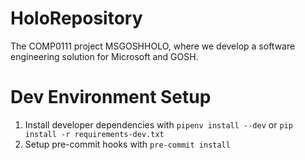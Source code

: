 # HoloRepository
The COMP0111 project MSGOSHHOLO, where we develop a software engineering solution for Microsoft and GOSH.

# Dev Environment Setup
1. Install developer dependencies with `pipenv install --dev` or `pip install -r requirements-dev.txt`
2. Setup pre-commit hooks with `pre-commit install`
